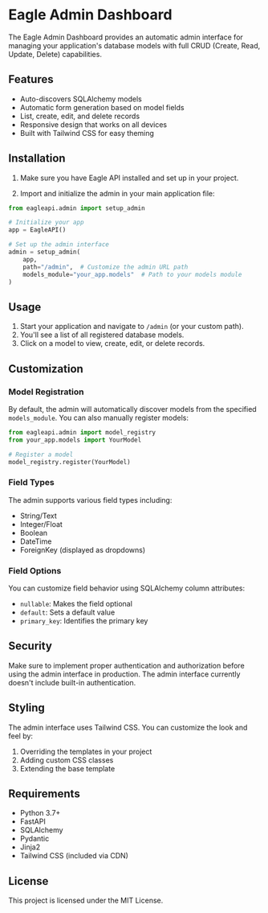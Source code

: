 # Eagle Admin Dashboard

The Eagle Admin Dashboard provides an automatic admin interface for managing your application's database models with full CRUD (Create, Read, Update, Delete) capabilities.

## Features

- Auto-discovers SQLAlchemy models
- Automatic form generation based on model fields
- List, create, edit, and delete records
- Responsive design that works on all devices
- Built with Tailwind CSS for easy theming

## Installation

1. Make sure you have Eagle API installed and set up in your project.

2. Import and initialize the admin in your main application file:

```python
from eagleapi.admin import setup_admin

# Initialize your app
app = EagleAPI()

# Set up the admin interface
admin = setup_admin(
    app, 
    path="/admin",  # Customize the admin URL path
    models_module="your_app.models"  # Path to your models module
)
```

## Usage

1. Start your application and navigate to `/admin` (or your custom path).
2. You'll see a list of all registered database models.
3. Click on a model to view, create, edit, or delete records.

## Customization

### Model Registration

By default, the admin will automatically discover models from the specified `models_module`. You can also manually register models:

```python
from eagleapi.admin import model_registry
from your_app.models import YourModel

# Register a model
model_registry.register(YourModel)
```

### Field Types

The admin supports various field types including:
- String/Text
- Integer/Float
- Boolean
- DateTime
- ForeignKey (displayed as dropdowns)

### Field Options

You can customize field behavior using SQLAlchemy column attributes:
- `nullable`: Makes the field optional
- `default`: Sets a default value
- `primary_key`: Identifies the primary key

## Security

Make sure to implement proper authentication and authorization before using the admin interface in production. The admin interface currently doesn't include built-in authentication.

## Styling

The admin interface uses Tailwind CSS. You can customize the look and feel by:

1. Overriding the templates in your project
2. Adding custom CSS classes
3. Extending the base template

## Requirements

- Python 3.7+
- FastAPI
- SQLAlchemy
- Pydantic
- Jinja2
- Tailwind CSS (included via CDN)

## License

This project is licensed under the MIT License.
